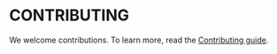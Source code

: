 # CONTRIBUTING

We welcome contributions. To learn more, read the [Contributing guide](https://developer.fermyon.com/common/contributing-docs).
